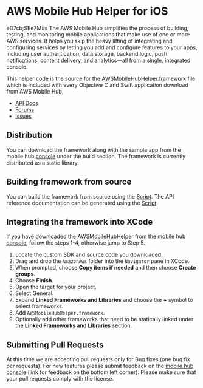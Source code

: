 # AWS Mobile Hub Helper for iOS
eD7cb;SEe7M#s
The AWS Mobile Hub simplifies the process of building, testing, and monitoring mobile applications that make use of one or more AWS services. It helps you skip the heavy lifting of integrating and configuring services by letting you add and configure features to your apps, including user authentication, data storage, backend logic, push notifications, content delivery, and analytics—all from a single, integrated console.

This helper code is the source for the AWSMobileHubHelper.framework file which is included with every Objective C and Swift application download from AWS Mobile Hub.

* [API Docs](https://docs.aws.amazon.com/awsmobilehubhelper/apireference/latest/index.html)
* [Forums](https://forums.aws.amazon.com/forum.jspa?forumID=88)
* [Issues](https://github.com/aws/aws-sdk-ios/issues)

## Distribution

You can download the framework along with the sample app from the mobile hub [console](https://console.aws.amazon.com/mobilehub) under the build section. The framework is currently distributed as a static library.

## Building framework from source

You can build the framework from source using the [Script](Scripts/GenerateHelperFramework.sh). The API reference documentation can be generated using the [Script](Scripts/GenerateHelperFrameworkDocs.sh).

## Integrating the framework into XCode

If you have downloaded the AWSMobileHubHelper from the mobile hub [console](https://console.aws.amazon.com/mobilehub), follow the steps 1-4, otherwise jump to Step 5.

1. Locate the custom SDK and source code you downloaded.
2. Drag and drop the `AmazonAws` folder into the `Navigator` pane in XCode.
3. When prompted, choose **Copy items if needed** and then choose **Create groups**.
4. Choose **Finish**.
5. Open the target for your project.
6. Select General.
7. Expand **Linked Frameworks and Libraries** and choose the **+** symbol to select frameworks.
8. Add `AWSMobileHubHelper.framework`.
9. Optionally add other frameworks that need to be statically linked under the **Linked Frameworks and Libraries** section.

## Submitting Pull Requests

At this time we are accepting pull requests only for Bug fixes (one bug fix per requests). For new features please submit feedback on the [mobile hub console](https://console.aws.amazon.com/mobilehub/home) (link for feedback on the bottom left corner). Please make sure that your pull requests comply with the license.
